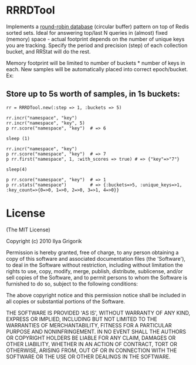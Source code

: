 # RRRDTool

Implements a [round-robin database](http://en.wikipedia.org/wiki/RRDtool) (circular buffer) pattern on top of Redis sorted
sets. Ideal for answering top/last N queries in (almost) fixed (memory) space - actual
footprint depends on the number of unique keys you are tracking. Specify the period
and precision (step) of each collection bucket, and RRStat will do the rest.

Memory footprint will be limited to number of buckets * number of keys in each. New
samples will be automatically placed into correct epoch/bucket. Ex:

## Store up to 5s worth of samples, in 1s buckets:
    rr = RRRDTool.new(:step => 1, :buckets => 5)

    rr.incr("namespace", "key")
    rr.incr("namespace", "key", 5)
    p rr.score("namespace", "key")  # => 6

    sleep (1)

    rr.incr("namespace", "key")
    p rr.score("namespace", "key")  # => 7
    p rr.first("namespace", 1, :with_scores => true) # => {"key"=>"7"}

    sleep(4)

    p rr.score("namespace", "key")  # => 1
    p rr.stats("namespace")         # => {:buckets=>5, :unique_keys=>1, :key_count=>{0=>0, 1=>0, 2=>0, 3=>1, 4=>0}}

# License

(The MIT License)

Copyright (c) 2010 Ilya Grigorik

Permission is hereby granted, free of charge, to any person obtaining
a copy of this software and associated documentation files (the
'Software'), to deal in the Software without restriction, including
without limitation the rights to use, copy, modify, merge, publish,
distribute, sublicense, and/or sell copies of the Software, and to
permit persons to whom the Software is furnished to do so, subject to
the following conditions:

The above copyright notice and this permission notice shall be
included in all copies or substantial portions of the Software.

THE SOFTWARE IS PROVIDED 'AS IS', WITHOUT WARRANTY OF ANY KIND,
EXPRESS OR IMPLIED, INCLUDING BUT NOT LIMITED TO THE WARRANTIES OF
MERCHANTABILITY, FITNESS FOR A PARTICULAR PURPOSE AND NONINFRINGEMENT.
IN NO EVENT SHALL THE AUTHORS OR COPYRIGHT HOLDERS BE LIABLE FOR ANY
CLAIM, DAMAGES OR OTHER LIABILITY, WHETHER IN AN ACTION OF CONTRACT,
TORT OR OTHERWISE, ARISING FROM, OUT OF OR IN CONNECTION WITH THE
SOFTWARE OR THE USE OR OTHER DEALINGS IN THE SOFTWARE.
